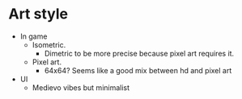 # Art style

- In game
  - Isometric.
    - Dimetric to be more precise because pixel art requires it.
  - Pixel art.
    - 64x64? Seems like a good mix between hd and pixel art
- UI
  - Medievo vibes but minimalist
